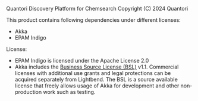 Quantori Discovery Platform for Chemsearch
Copyright (C) 2024 Quantori

This product contains following dependencies under different licenses:
- Akka
- EPAM Indigo

License:
- EPAM Indigo is licensed under the Apache License 2.0
- Akka includes the [Business Source License (BSL)](https://www.lightbend.com/akka/license) v1.1. Commercial licenses with additional use grants and legal protections can be acquired separately from Lightbend.
The BSL is a source available license that freely allows usage of Akka for development and other non-production work such as testing.

